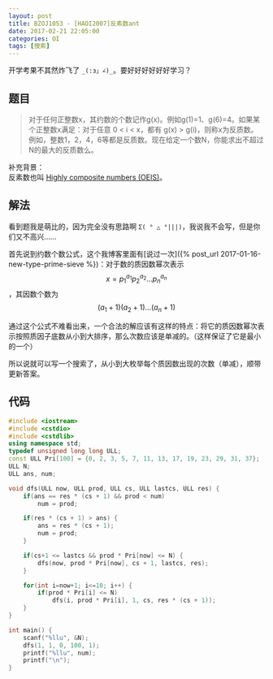 ```yaml
---
layout: post
title: BZOJ1053 - [HAOI2007]反素数ant
date: 2017-02-21 22:05:00
categories: OI
tags: [搜索]
---
```


开学考果不其然炸飞了 `_(:з」∠)_`。要好好好好好好学习？

## 题目
> 对于任何正整数x，其约数的个数记作g(x)。例如g(1)=1、g(6)=4。如果某个正整数x满足：对于任意 0 < i < x，都有 g(x) > g(i)，则称x为反质数。例如，整数1，2，4，6等都是反质数。现在给定一个数N，你能求出不超过N的最大的反质数么。

补充背景：  
反素数也叫 [Highly composite numbers (OEIS)](http://oeis.org/A002182)。

## 解法
看到题我是萌比的，因为完全没有思路啊 `Σ( ° △ °|||)`，我说我不会写，但是你们又不高兴……

首先说到约数个数公式，这个我博客里面有[说过一次]({% post_url 2017-01-16-new-type-prime-sieve %})：对于数的质因数幂次表示 $$ x = p_1^{a_1} p_2^{a_2} ... p_n^{a_n} $$，其因数个数为 $$ (a_1 + 1) (a_2 + 1) ... (a_n + 1) $$

通过这个公式不难看出来，一个合法的解应该有这样的特点：将它的质因数幂次表示按照质因子底数从小到大排序，那么次数应该是单减的。（这样保证了它是最小的一个）

所以说就可以写一个搜索了，从小到大枚举每个质因数出现的次数（单减），顺带更新答案。

## 代码
```cpp
#include <iostream>
#include <cstdio>
#include <cstdlib>
using namespace std;
typedef unsigned long long ULL;
const ULL Pri[100] = {0, 2, 3, 5, 7, 11, 13, 17, 19, 23, 29, 31, 37};
ULL N;
ULL ans, num;

void dfs(ULL now, ULL prod, ULL cs, ULL lastcs, ULL res) {
    if(ans == res * (cs + 1) && prod < num)
        num = prod;

    if(res * (cs + 1) > ans) {
        ans = res * (cs + 1);
        num = prod;
    }

    if(cs+1 <= lastcs && prod * Pri[now] <= N) {
        dfs(now, prod * Pri[now], cs + 1, lastcs, res);
    }

    for(int i=now+1; i<=10; i++) {
        if(prod * Pri[i] <= N)
            dfs(i, prod * Pri[i], 1, cs, res * (cs + 1));
    }
}

int main() {
    scanf("%llu", &N);
    dfs(1, 1, 0, 100, 1);
    printf("%llu", num);
    printf("\n");
}
```
